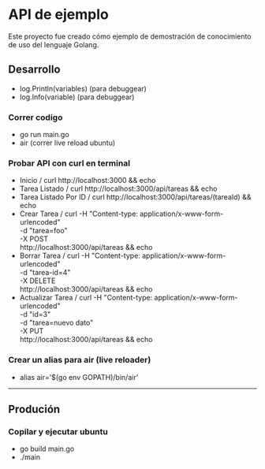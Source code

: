 # API de ejemplo
Este proyecto fue creado cómo ejemplo de demostración de conocimiento de uso del lenguaje Golang.

## Desarrollo
- log.Println(variables) (para debuggear)
- log.Info(variable) (para debuggear)

### Correr codigo
- go run main.go
- air (correr live reload ubuntu)

### Probar API con curl en terminal
- Inicio / curl http://localhost:3000 && echo
- Tarea Listado / curl http://localhost:3000/api/tareas && echo
- Tarea Listado Por ID / curl http://localhost:3000/api/tareas/(tareaId) && echo
- Crear Tarea / curl -H "Content-type: application/x-www-form-urlencoded" \
     -d "tarea=foo" \
     -X POST \
     http://localhost:3000/api/tareas && echo
- Borrar Tarea / curl -H "Content-type: application/x-www-form-urlencoded" \
     -d "tarea-id=4" \
     -X DELETE \
     http://localhost:3000/api/tareas && echo
- Actualizar Tarea / curl -H "Content-type: application/x-www-form-urlencoded" \
     -d "id=3" \
     -d "tarea=nuevo dato" \
     -X PUT \
     http://localhost:3000/api/tareas && echo

### Crear un alias para air (live reloader)
- alias air='$(go env GOPATH)/bin/air'

---

## Produción

### Copilar y ejecutar ubuntu
- go build main.go
- ./main
